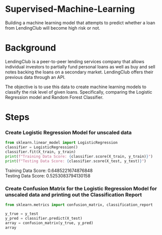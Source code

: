 # Supervised-Machine-Learning
Building a machine learning model that attempts to predict whether a loan from LendingClub will become high risk or not.

# Background
LendingClub is a peer-to-peer lending services company that allows individual investors to partially fund personal loans as well as buy and sell notes backing the loans on a secondary market. LendingClub offers their previous data through an API.

The objective is to use this data to create machine learning models to classify the risk level of given loans. Specifically, comparing the Logistic Regression model and Random Forest Classifier.

# Steps
### Create Logistic Regression Model for unscaled data
```python
from sklearn.linear_model import LogisticRegression
classifier = LogisticRegression()
classifier.fit(X_train, y_train)
print(f"Training Data Score: {classifier.score(X_train, y_train)}")
print(f"Testing Data Score: {classifier.score(X_test, y_test)}")
```
Training Data Score: 0.6485221674876848 <br>
Testing Data Score: 0.5253083794130158

### Create Confusion Matrix for the Logistic Regression Model for unscaled data and printing out the Classification Report
```python
from sklearn.metrics import confusion_matrix, classification_report

y_true = y_test
y_pred = classifier.predict(X_test)
array = confusion_matrix(y_true, y_pred)
array
```
